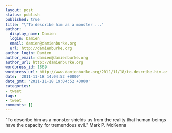 ```yaml
---
layout: post
status: publish
published: true
title: "\"To describe him as a monster ..."
author:
  display_name: Damien
  login: Damien
  email: damien@damienburke.org
  url: http://damienburke.org
author_login: Damien
author_email: damien@damienburke.org
author_url: http://damienburke.org
wordpress_id: 1869
wordpress_url: http://www.damienburke.org/2011/11/18/to-describe-him-as-a-monster/
date: '2011-11-18 14:04:52 +0000'
date_gmt: '2011-11-18 19:04:52 +0000'
categories:
- tweet
tags:
- tweet
comments: []
---
```

<p>"To describe him as a monster shields us from the reality that human beings have the capacity for tremendous evil." Mark P. McKenna</p>
